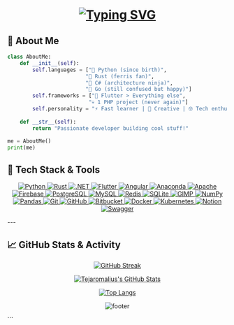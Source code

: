 <div align="center">

<!-- Animated header with typing effect -->
<h1 align="center">
  <a href="https://git.io/typing-svg">
    <img src="https://readme-typing-svg.herokuapp.com?font=Fira+Code&pause=1000&color=FF7D33&width=435&lines=Hi+there+%F0%9F%91%8B%2C+I'm+Tejaromalius;An+Open+Source+Contributor" alt="Typing SVG" />
  </a>
</h1>
</div>

## 🌟 About Me

```python
class AboutMe:
    def __init__(self):
        self.languages = ["🐍 Python (since birth)", 
                         "🦀 Rust (ferris fan)", 
                         "🔪 C# (architecture ninja)",
                         "🔵 Go (still confused but happy)"]
        self.frameworks = ["📱 Flutter > Everything else",
                          "💀 1 PHP project (never again)"]
        self.personality = "⚡ Fast learner | 🎨 Creative | 🤓 Tech enthusiast"
    
    def __str__(self):
        return "Passionate developer building cool stuff!"
    
me = AboutMe()
print(me)
````

## 🚀 Tech Stack & Tools
<p align="center">
  <a href="https://www.python.org" target="_blank">
    <img src="https://img.shields.io/badge/Python-FFD43B?style=for-the-badge&logo=python&logoColor=blue" alt="Python"/>
  </a>
<a href="https://www.rust-lang.org/" target="_blank">
  <img src="https://img.shields.io/badge/Rust-000000?style=for-the-badge&logo=rust&logoColor=white" alt="Rust" />
</a>
<a href="https://dotnet.microsoft.com/" target="_blank">
  <img src="https://img.shields.io/badge/.NET-5C2D91?style=for-the-badge&logo=dotnet&logoColor=white" alt=".NET" />
</a>
<a href="https://flutter.dev" target="_blank">
    <img src="https://img.shields.io/badge/Flutter-02569B?style=for-the-badge&logo=flutter&logoColor=white" alt="Flutter"/>
<a href="https://angular.io/" target="_blank">
  <img src="https://img.shields.io/badge/Angular-DD0031?style=for-the-badge&logo=angular&logoColor=white" alt="Angular" />
</a>
<a href="https://www.anaconda.com/" target="_blank">
  <img src="https://img.shields.io/badge/Anaconda-44A833?style=for-the-badge&logo=anaconda&logoColor=white" alt="Anaconda" />
</a>
<a href="https://httpd.apache.org/" target="_blank">
  <img src="https://img.shields.io/badge/Apache-D42029?style=for-the-badge&logo=apache&logoColor=white" alt="Apache" />
</a>
<a href="https://firebase.google.com/" target="_blank">
  <img src="https://img.shields.io/badge/Firebase-a08021?style=for-the-badge&logo=firebase&logoColor=ffcd34" alt="Firebase" />
</a>
<a href="https://www.postgresql.org/" target="_blank">
  <img src="https://img.shields.io/badge/Postgres-316192?style=for-the-badge&logo=postgresql&logoColor=white" alt="PostgreSQL" />
</a>
<a href="https://www.mysql.com/" target="_blank">
  <img src="https://img.shields.io/badge/MySQL-4479A1?style=for-the-badge&logo=mysql&logoColor=white" alt="MySQL" />
</a>
<a href="https://redis.io/" target="_blank">
  <img src="https://img.shields.io/badge/Redis-DD0031?style=for-the-badge&logo=redis&logoColor=white" alt="Redis" />
</a>
<a href="https://sqlite.org/" target="_blank">
  <img src="https://img.shields.io/badge/SQLite-07405e?style=for-the-badge&logo=sqlite&logoColor=white" alt="SQLite" />
</a>
<a href="https://www.gimp.org/" target="_blank">
  <img src="https://img.shields.io/badge/Gimp-657D8B?style=for-the-badge&logo=gimp&logoColor=FFFFFF" alt="GIMP" />
</a>
<a href="https://numpy.org/" target="_blank">
  <img src="https://img.shields.io/badge/NumPy-013243?style=for-the-badge&logo=numpy&logoColor=white" alt="NumPy" />
</a>
<a href="https://pandas.pydata.org/" target="_blank">
  <img src="https://img.shields.io/badge/Pandas-150458?style=for-the-badge&logo=pandas&logoColor=white" alt="Pandas" />
</a>
<a href="https://git-scm.com/" target="_blank">
  <img src="https://img.shields.io/badge/Git-F05033?style=for-the-badge&logo=git&logoColor=white" alt="Git" />
</a>
<a href="https://github.com/" target="_blank">
  <img src="https://img.shields.io/badge/GitHub-121011?style=for-the-badge&logo=github&logoColor=white" alt="GitHub" />
</a>
<a href="https://bitbucket.org/" target="_blank">
  <img src="https://img.shields.io/badge/Bitbucket-0047B3?style=for-the-badge&logo=bitbucket&logoColor=white" alt="Bitbucket" />
</a>
<a href="https://www.docker.com/" target="_blank">
  <img src="https://img.shields.io/badge/Docker-0db7ed?style=for-the-badge&logo=docker&logoColor=white" alt="Docker" />
</a>
<a href="https://kubernetes.io/" target="_blank">
  <img src="https://img.shields.io/badge/Kubernetes-326ce5?style=for-the-badge&logo=kubernetes&logoColor=white" alt="Kubernetes" />
</a>
<a href="https://www.notion.so/" target="_blank">
  <img src="https://img.shields.io/badge/Notion-000000?style=for-the-badge&logo=notion&logoColor=white" alt="Notion" />
</a>
<a href="https://swagger.io/" target="_blank">
  <img src="https://img.shields.io/badge/Swagger-Clojure?style=for-the-badge&logo=swagger&logoColor=white" alt="Swagger" />
</a>
</p>
---

## 📈 GitHub Stats & Activity

<div align="center">

[![GitHub Streak](https://streak-stats.demolab.com?user=Tejaromalius\&theme=default\&hide_border=false)](https://git.io/streak-stats)

[![Tejaromalius's GitHub Stats](https://github-readme-stats.vercel.app/api?username=Tejaromalius\&show_icons=true\&theme=default\&hide_border=false)](https://github.com/Tejaromalius)

[![Top Langs](https://github-readme-stats.vercel.app/api/top-langs/?username=Tejaromalius\&layout=compact\&theme=default\&hide_border=false)](https://github.com/Tejaromalius)

</div>

<div align="center">

![footer](https://capsule-render.vercel.app/api?type=waving\&color=gradient\&height=120\&section=footer)

</div>
```

